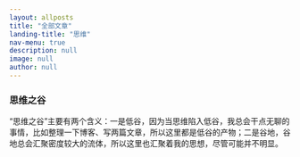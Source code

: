 ```yaml
---
layout: allposts
title: "全部文章"
landing-title: "思维"
nav-menu: true
description: null
image: null
author: null
---
```


### 思维之谷

“思维之谷”主要有两个含义：一是低谷，因为当思维陷入低谷，我总会干点无聊的事情，比如整理一下博客、写两篇文章，所以这里都是低谷的产物；二是谷地，谷地总会汇聚密度较大的流体，所以这里也汇聚着我的思想，尽管可能并不明显。
